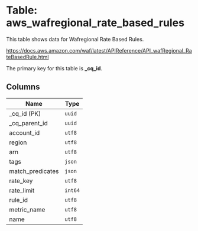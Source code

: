 # Table: aws_wafregional_rate_based_rules

This table shows data for Wafregional Rate Based Rules.

https://docs.aws.amazon.com/waf/latest/APIReference/API_wafRegional_RateBasedRule.html

The primary key for this table is **_cq_id**.

## Columns

| Name          | Type          |
| ------------- | ------------- |
|_cq_id (PK)|`uuid`|
|_cq_parent_id|`uuid`|
|account_id|`utf8`|
|region|`utf8`|
|arn|`utf8`|
|tags|`json`|
|match_predicates|`json`|
|rate_key|`utf8`|
|rate_limit|`int64`|
|rule_id|`utf8`|
|metric_name|`utf8`|
|name|`utf8`|